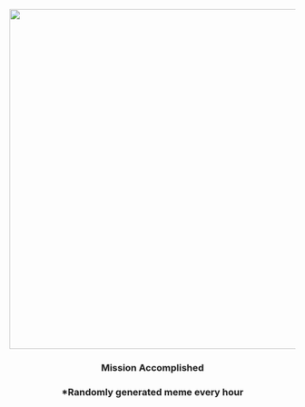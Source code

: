 <p align="center">
        <img src="https://i.redd.it/h85s29bp7a191.gif" width="600" height="600">
        </p>
        <h3 align="center">Mission Accomplished</h3>
        <h3 align="center">*Randomly generated meme every hour</h3>
    